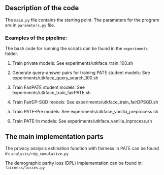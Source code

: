 ## Description of the code

The `main.py` file contains the starting point. The parameters for the program
are in `parameters.py` file.

### Examples of the pipeline:

The bash code for running the scripts can be found in the `experiments` folder.

1. Train private models:
See experiments/utkface_train_100.sh

2. Generate query-answer pairs for training PATE student models:
See experiments/utkface_query_search_100.sh

3. Train FairPATE student models:
See experiments/utkface_train_fairPATE.sh

4. Train FairDP-SGD models:
See experiments/utkface_train_fairDPSGD.sh

5. Train PATE-Pre models:
See experiments/utkface_vanilla_preprocess.sh

6. Train PATE-In models:
See experiments/utkface_vanilla_inprocess.sh


## The main implementation parts

The privacy analysis estimation function with fairness in PATE can be found in: `analysis/rdp_cumulative.py`

The demographic parity loss (DPL) implementation can be found in: `fairness/losses.py`



